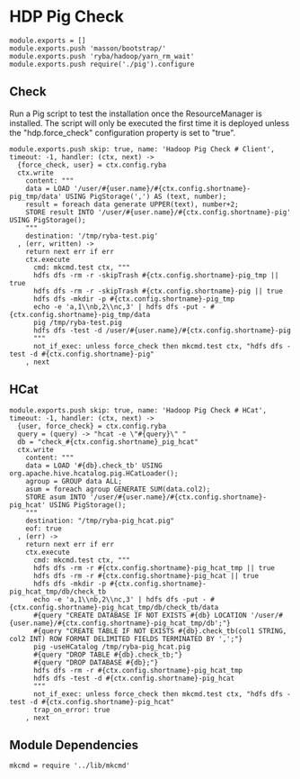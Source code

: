 
# HDP Pig Check

    module.exports = []
    module.exports.push 'masson/bootstrap/'
    module.exports.push 'ryba/hadoop/yarn_rm_wait'
    module.exports.push require('./pig').configure

## Check

Run a Pig script to test the installation once the ResourceManager is 
installed. The script will only be executed the first time it is deployed 
unless the "hdp.force_check" configuration property is set to "true".

    module.exports.push skip: true, name: 'Hadoop Pig Check # Client', timeout: -1, handler: (ctx, next) ->
      {force_check, user} = ctx.config.ryba
      ctx.write
        content: """
        data = LOAD '/user/#{user.name}/#{ctx.config.shortname}-pig_tmp/data' USING PigStorage(',') AS (text, number);
        result = foreach data generate UPPER(text), number+2;
        STORE result INTO '/user/#{user.name}/#{ctx.config.shortname}-pig' USING PigStorage();
        """
        destination: '/tmp/ryba-test.pig'
      , (err, written) ->
        return next err if err
        ctx.execute
          cmd: mkcmd.test ctx, """
          hdfs dfs -rm -r -skipTrash #{ctx.config.shortname}-pig_tmp || true
          hdfs dfs -rm -r -skipTrash #{ctx.config.shortname}-pig || true
          hdfs dfs -mkdir -p #{ctx.config.shortname}-pig_tmp
          echo -e 'a,1\\nb,2\\nc,3' | hdfs dfs -put - #{ctx.config.shortname}-pig_tmp/data
          pig /tmp/ryba-test.pig
          hdfs dfs -test -d /user/#{user.name}/#{ctx.config.shortname}-pig
          """
          not_if_exec: unless force_check then mkcmd.test ctx, "hdfs dfs -test -d #{ctx.config.shortname}-pig"
        , next

## HCat

    module.exports.push skip: true, name: 'Hadoop Pig Check # HCat', timeout: -1, handler: (ctx, next) ->
      {user, force_check} = ctx.config.ryba
      query = (query) -> "hcat -e \"#{query}\" "
      db = "check_#{ctx.config.shortname}_pig_hcat"
      ctx.write
        content: """
        data = LOAD '#{db}.check_tb' USING org.apache.hive.hcatalog.pig.HCatLoader();
        agroup = GROUP data ALL;
        asum = foreach agroup GENERATE SUM(data.col2);
        STORE asum INTO '/user/#{user.name}/#{ctx.config.shortname}-pig_hcat' USING PigStorage();
        """
        destination: "/tmp/ryba-pig_hcat.pig"
        eof: true
      , (err) ->
        return next err if err
        ctx.execute
          cmd: mkcmd.test ctx, """
          hdfs dfs -rm -r #{ctx.config.shortname}-pig_hcat_tmp || true
          hdfs dfs -rm -r #{ctx.config.shortname}-pig_hcat || true
          hdfs dfs -mkdir -p #{ctx.config.shortname}-pig_hcat_tmp/db/check_tb
          echo -e 'a,1\\nb,2\\nc,3' | hdfs dfs -put - #{ctx.config.shortname}-pig_hcat_tmp/db/check_tb/data
          #{query "CREATE DATABASE IF NOT EXISTS #{db} LOCATION '/user/#{user.name}/#{ctx.config.shortname}-pig_hcat_tmp/db';"}
          #{query "CREATE TABLE IF NOT EXISTS #{db}.check_tb(col1 STRING, col2 INT) ROW FORMAT DELIMITED FIELDS TERMINATED BY ',';"}
          pig -useHCatalog /tmp/ryba-pig_hcat.pig
          #{query "DROP TABLE #{db}.check_tb;"}
          #{query "DROP DATABASE #{db};"}
          hdfs dfs -rm -r #{ctx.config.shortname}-pig_hcat_tmp
          hdfs dfs -test -d #{ctx.config.shortname}-pig_hcat
          """
          not_if_exec: unless force_check then mkcmd.test ctx, "hdfs dfs -test -d #{ctx.config.shortname}-pig_hcat"
          trap_on_error: true
        , next

## Module Dependencies

    mkcmd = require '../lib/mkcmd'

